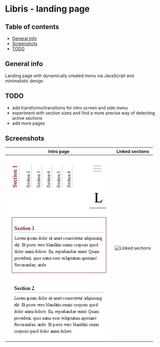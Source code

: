 # Libris - landing page

## Table of contents
* [General info](#general-info)
* [Screenshots](#screenshots)
* [TODO](#to-do)

## General info
Landing page with dynamically created menu via JavaScript and minimalistic design

## TODO
- add transforms/transitions for intro screen and side menu
- experiment with section sizes and find a more precise way of detecting active sections
- add more pages

## Screenshots
Intro page             |  Linked sections  
:-------------------------:|:-------------------------:
![Intro page](./screenshots/screen1.png)  |  ![Linked sections](.screenshots/screen2.png)   
